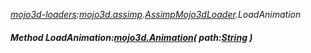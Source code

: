 _[mojo3d-loaders](../../modules/mojo3d-loaders/mojo3d-loaders-module.md):[mojo3d.assimp](../../modules/mojo3d/mojo3d-assimp.md).[AssimpMojo3dLoader](../../modules/mojo3d/mojo3d-assimp-assimpmojo3dloader.md).LoadAnimation_
##### Method LoadAnimation:[mojo3d.Animation](../../modules/mojo3d/mojo3d-animation.md)( path:[String](../../modules/wonkey/wonkey-types-string.md) )
